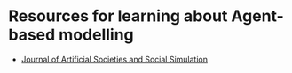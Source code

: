 # Resources for learning about Agent-based modelling
  - [Journal of Artificial Societies and Social Simulation](http://jasss.soc.surrey.ac.uk/JASSS.html)
